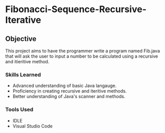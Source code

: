 # Fibonacci-Sequence-Recursive-Iterative
## Objective
This project aims to have the programmer write a program named Fib.java that will ask the user to input a number to be calculated using a recursive and itieritive method.

### Skills Learned
- Advanced understanding of basic Java langauge.
- Proficiency in creating recursive and iteritive methods.
- Better understanding of Java's scanner and methods.
### Tools Used
- IDLE
- Visual Studio Code

